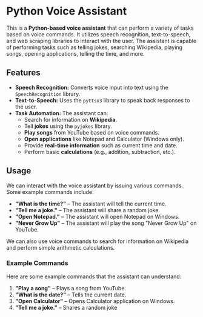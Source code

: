 # Python Voice Assistant

This is a **Python-based voice assistant** that can perform a variety of tasks based on voice commands. It utilizes speech recognition, text-to-speech, and web scraping libraries to interact with the user. The assistant is capable of performing tasks such as telling jokes, searching Wikipedia, playing songs, opening applications, telling the time, and more.

## Features

- **Speech Recognition:** Converts voice input into text using the `SpeechRecognition` library.
- **Text-to-Speech:** Uses the `pyttsx3` library to speak back responses to the user.
- **Task Automation:** The assistant can:
  - Search for information on **Wikipedia**.
  - Tell **jokes** using the `pyjokes` library.
  - **Play songs** from YouTube based on voice commands.
  - **Open applications** like Notepad and Calculator (Windows only).
  - Provide **real-time information** such as current time and date.
  - Perform basic **calculations** (e.g., addition, subtraction, etc.).

## Usage

We can interact with the voice assistant by issuing various commands. Some example commands include:

- **"What is the time?"** – The assistant will tell the current time.
- **"Tell me a joke."** – The assistant will share a random joke.
- **"Open Notepad."** – The assistant will open Notepad on Windows.
- **"Never Grow Up"** – The assistant will play the song "Never Grow Up" on YouTube.

We can also use voice commands to search for information on Wikipedia and perform simple arithmetic calculations.

### Example Commands

Here are some example commands that the assistant can understand:

1. **"Play a song"** – Plays a song from YouTube.
2. **"What is the date?"** – Tells the current date.
3. **"Open Calculator"** – Opens Calculator application on Windows.
4. **"Tell me a joke."** – Shares a random joke
